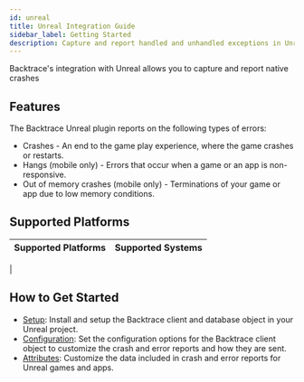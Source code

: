 ```yaml
---
id: unreal
title: Unreal Integration Guide
sidebar_label: Getting Started
description: Capture and report handled and unhandled exceptions in Unreal games and apps.
---
```

Backtrace's integration with Unreal allows you to capture and report native crashes 

## Features

The Backtrace Unreal plugin reports on the following types of errors:

* Crashes - An end to the game play experience, where the game crashes or restarts.
* Hangs (mobile only) -  Errors that occur when a game or an app is non-responsive.
* Out of memory crashes (mobile only) - Terminations of your game or app due to low memory conditions.


## Supported Platforms

|Supported Platforms|Supported Systems|
|---------|---------|
|

## How to Get Started

* [Setup](/error-reporting/platform-integrations/unreal/setup): Install and setup the Backtrace client and database object in your Unreal project.
* [Configuration](/error-reporting/platform-integrations/unreal/configuration): Set the configuration options for the Backtrace client object to customize the crash and error reports and how they are sent.
* [Attributes](/error-reporting/platform-integrations/unreal/attributes): Customize the data included in crash and error reports for Unreal games and apps.
